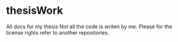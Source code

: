 # thesisWork
 All docs for my thesis
 Not all the code is writen by me. Please for the license rights refer to another repositories.

